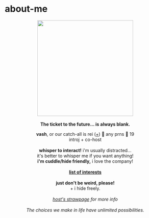# about-me
<p align="center">
  <img src="https://64.media.tumblr.com/32db8391b2a88568e8b11d9c3bac13b0/e200cdb56c9c97e3-dc/s500x750/00399ec36109ce987e4440a847234dd8b7cb95f3.png" width="300px">
  <br><br><b>The ticket to the future... is always blank.</b>
  </p>
<p align="center">
  <b>vash</b>, or our catch-all is rei (<a href="https://en.pronouns.page/@vashwood-">+</a>) 🌹 any prns 🌹 19
  <br>introj + co-host
  <br><br>
<b>whisper to interact!</b> i'm usually distracted...
<br>it's better to whisper me if you want anything!
<br><b>i'm cuddle/hide friendly,</b> i love the company!
<br><br>
<b> <a href="https://rentry.co/wolfwood_">list of interests</a></b>
<br><br><b>just don't be weird, please!</b>
<br>+ i hide freely.
<br><br><i><a href="https://vashwoods.straw.page">host's strawpage</a> for more info</i>
<br>
<br><i>The choices we make in life have unlimited possibilities.</i>
</p>
